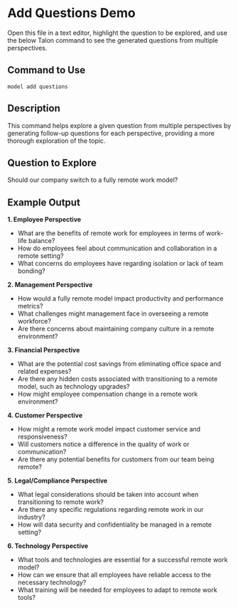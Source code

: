 # Add Questions Demo

Open this file in a text editor, highlight the question to be explored, and use the below Talon command to see the generated questions from multiple perspectives.

## Command to Use

`model add questions`

## Description

This command helps explore a given question from multiple perspectives by generating follow-up questions for each perspective, providing a more thorough exploration of the topic.

## Question to Explore

Should our company switch to a fully remote work model?

## Example Output

**1. Employee Perspective**
- What are the benefits of remote work for employees in terms of work-life balance?
- How do employees feel about communication and collaboration in a remote setting?
- What concerns do employees have regarding isolation or lack of team bonding?

**2. Management Perspective**
- How would a fully remote model impact productivity and performance metrics?
- What challenges might management face in overseeing a remote workforce?
- Are there concerns about maintaining company culture in a remote environment?

**3. Financial Perspective**
- What are the potential cost savings from eliminating office space and related expenses?
- Are there any hidden costs associated with transitioning to a remote model, such as technology upgrades?
- How might employee compensation change in a remote work environment?

**4. Customer Perspective**
- How might a remote work model impact customer service and responsiveness?
- Will customers notice a difference in the quality of work or communication?
- Are there any potential benefits for customers from our team being remote?

**5. Legal/Compliance Perspective**
- What legal considerations should be taken into account when transitioning to remote work?
- Are there any specific regulations regarding remote work in our industry?
- How will data security and confidentiality be managed in a remote setting?

**6. Technology Perspective**
- What tools and technologies are essential for a successful remote work model?
- How can we ensure that all employees have reliable access to the necessary technology?
- What training will be needed for employees to adapt to remote work tools?
